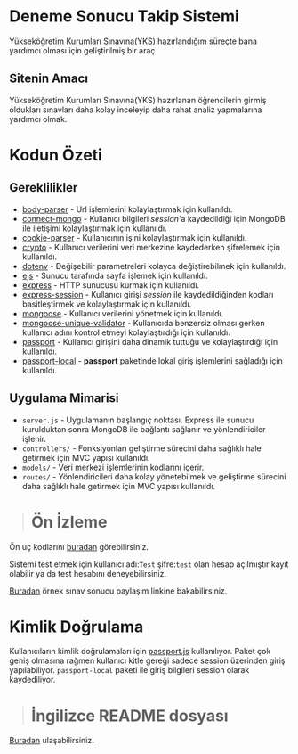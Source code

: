 # Deneme Sonucu Takip Sistemi

Yükseköğretim Kurumları Sınavına(YKS) hazırlandığım süreçte bana yardımcı olması için geliştirilmiş bir araç

## Sitenin Amacı

Yükseköğretim Kurumları Sınavına(YKS) hazırlanan öğrencilerin girmiş oldukları sınavları daha kolay inceleyip daha rahat analiz yapmalarına yardımcı olmak.

# Kodun Özeti

## Gereklilikler

- [body-parser](https://www.npmjs.com/package/body-parser) - Url işlemlerini kolaylaştırmak için kullanıldı.
- [connect-mongo](https://www.npmjs.com/package/connect-mongo) - Kullanıcı bilgileri *session*'a kaydedildiği için MongoDB ile iletişimi kolaylaştırmak için kullanıldı.
- [cookie-parser](https://www.npmjs.com/package/cookie-parser) - Kullanıcının işini kolaylaştırmak için kullanıldı.
- [crypto](https://www.npmjs.com/package/crypto) - Kullanıcı verilerini veri merkezine kaydederken şifrelemek için kullanıldı.
- [dotenv](https://www.npmjs.com/package/dotenv) - Değişebilir parametreleri kolayca değiştirebilmek için kullanıldı.
- [ejs](https://www.npmjs.com/package/ejs) - Sunucu tarafında sayfa işlemek için kullanıldı.
- [express](https://www.npmjs.com/package/express) - HTTP sunucusu kurmak için kullanıldı.
- [express-session](https://www.npmjs.com/package/express) - Kullanıcı girişi *session* ile kaydedildiğinden kodları basitleştirmek ve kolaylaştırmak için kullanıldı.
- [mongoose](https://www.npmjs.com/package/mongoose) - Kullanıcı verilerini yönetmek için kullanıldı.
- [mongoose-unique-validator](https://www.npmjs.com/package/mongoose-unique-validator) - Kullanıcıda benzersiz olması gerken kullanıcı adını kontrol etmeyi kolaylaştırdığı için kullanıldı.
- [passport](https://www.npmjs.com/package/passport) - Kullanıcı girişini daha dinamik tuttuğu ve kolaylaştırdığı için kullanıldı.
- [passport-local](https://www.npmjs.com/package/passport-local) - **passport** paketinde lokal giriş işlemlerini sağladığı için kullanıldı.

## Uygulama Mimarisi

- `server.js` - Uygulamanın başlangıç noktası. Express ile sunucu kurulduktan sonra MongoDB ile bağlantı sağlanır ve yönlendiriciler işlenir.
- `controllers/` - Fonksiyonları geliştirme sürecini daha sağlıklı hale getirmek için MVC yapısı kullanıldı.
- `models/` - Veri merkezi işlemlerinin kodlarını içerir.
- `routes/` - Yönlendiricileri daha kolay yönetebilmek ve geliştirme sürecini daha sağlıklı hale getirmek için MVC yapısı kullanıldı.

> # Ön İzleme
Ön uç kodlarını <a href="deneme-sonucu-takip-sistemi.mevcollegemun.org">buradan</a> görebilirsiniz.

Sistemi test etmek için kullanıcı adı:`Test` şifre:`test` olan hesap açılmıştır kayıt olabilir ya da test hesabını deneyebilirsiniz.

<a href="http://deneme-sonucu-takip-sistemi.mevcollegemun.org/detay/tyt/64a1a64bea8f39449c861c3d">Buradan</a> örnek sınav sonucu paylaşım linkine bakabilirsiniz.

# Kimlik Doğrulama
Kullanıcıların kimlik doğrulamaları için [passport.js](https://www.passportjs.org/) kullanılıyor. Paket çok geniş olmasına rağmen kullanıcı kitle gereği sadece session üzerinden giriş yapılabiliyor. `passport-local` paketi ile giriş bilgileri session olarak kaydediliyor.

> # İngilizce README dosyası
<a href="https://github.com/Dev-Emree/Deneme-Sonucu-Takip-Sistemi/blob/main/README.en.md">Buradan</a> ulaşabilirsiniz.
